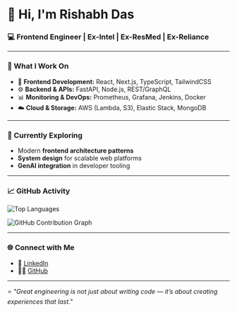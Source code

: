 # 👋 Hi, I'm Rishabh Das  

### 💻 Frontend Engineer | Ex-Intel | Ex-ResMed | Ex-Reliance

---

### 🚀 What I Work On
- 🧩 **Frontend Development:** React, Next.js, TypeScript, TailwindCSS  
- ⚙️ **Backend & APIs:** FastAPI, Node.js, REST/GraphQL  
- 📊 **Monitoring & DevOps:** Prometheus, Grafana, Jenkins, Docker  
- ☁️ **Cloud & Storage:** AWS (Lambda, S3), Elastic Stack, MongoDB  

---

### 🧠 Currently Exploring
- Modern **frontend architecture patterns**  
- **System design** for scalable web platforms  
- **GenAI integration** in developer tooling  

---

### 📈 GitHub Activity

![Top Languages](https://github-readme-stats.vercel.app/api/top-langs/?username=up16&layout=compact&theme=tokyonight)  

![GitHub Contribution Graph](https://github-readme-activity-graph.vercel.app/graph?username=up16&theme=tokyo-night)

---

### 🌐 Connect with Me
- 💼 [LinkedIn](https://www.linkedin.com/in/rishabh-das)  
- 🧑‍💻 [GitHub](https://github.com/rishabh-das)

---

⭐️ *"Great engineering is not just about writing code — it’s about creating experiences that last."*

